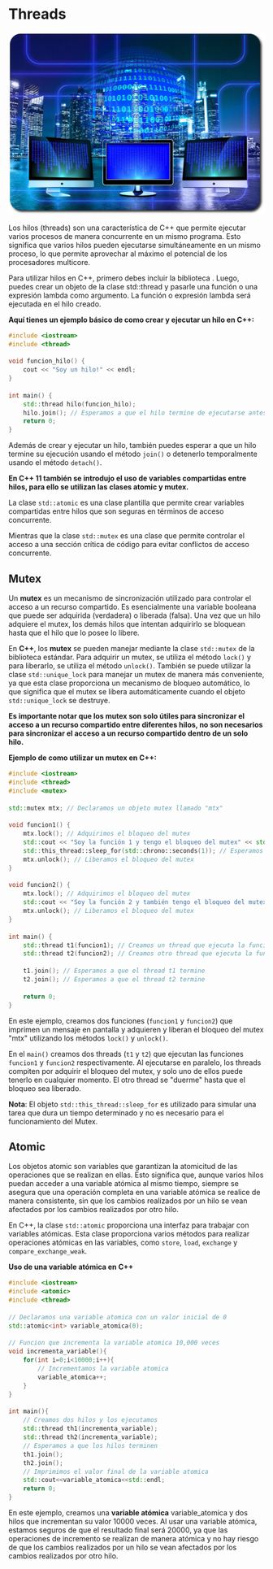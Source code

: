 # Threads

<p align="center">
  <img src="hilo.png" />
</p>

Los hilos (threads) son una característica de C++ que permite ejecutar varios procesos de manera concurrente en un mismo programa. Esto significa que varios hilos pueden ejecutarse simultáneamente en un mismo proceso, lo que permite aprovechar al máximo el potencial de los procesadores multicore.

Para utilizar hilos en C++, primero debes incluir la biblioteca <thread>. Luego, puedes crear un objeto de la clase std::thread y pasarle una función o una expresión lambda como argumento. La función o expresión lambda será ejecutada en el hilo creado.

**Aquí tienes un ejemplo básico de como crear y ejecutar un hilo en C++:**

```c++
#include <iostream>
#include <thread>

void funcion_hilo() {
    cout << "Soy un hilo!" << endl;
}

int main() {
    std::thread hilo(funcion_hilo);
    hilo.join(); // Esperamos a que el hilo termine de ejecutarse antes de terminar el programa principal
    return 0;
}
```

Además de crear y ejecutar un hilo, también puedes esperar a que un hilo termine su ejecución usando el método `join()` o detenerlo temporalmente usando el método `detach()`.

**En C++ 11 también se introdujo el uso de variables compartidas entre hilos, para ello se utilizan las clases atomic y mutex.**

La clase `std::atomic` es una clase plantilla que permite crear variables compartidas entre hilos que son seguras en términos de acceso concurrente.

Mientras que la clase `std::mutex` es una clase que permite controlar el acceso a una sección crítica de código para evitar conflictos de acceso concurrente.

## Mutex

Un **mutex** es un mecanismo de sincronización utilizado para controlar el acceso a un recurso compartido. Es esencialmente una variable booleana que puede ser adquirida (verdadera) o liberada (falsa). Una vez que un hilo adquiere el mutex, los demás hilos que intentan adquirirlo se bloquean hasta que el hilo que lo posee lo libere.

En **C++**, los **mutex** se pueden manejar mediante la clase `std::mutex` de la biblioteca estándar. Para adquirir un mutex, se utiliza el método `lock()` y para liberarlo, se utiliza el método `unlock()`. También se puede utilizar la clase `std::unique_lock` para manejar un mutex de manera más conveniente, ya que esta clase proporciona un mecanismo de bloqueo automático, lo que significa que el mutex se libera automáticamente cuando el objeto `std::unique_lock` se destruye.

**Es importante notar que los mutex son solo útiles para sincronizar el acceso a un recurso compartido entre diferentes hilos, no son necesarios para sincronizar el acceso a un recurso compartido dentro de un solo hilo.**

**Ejemplo de como utilizar un mutex en C++:**

```c++
#include <iostream>
#include <thread>
#include <mutex>

std::mutex mtx; // Declaramos un objeto mutex llamado "mtx"

void funcion1() {
    mtx.lock(); // Adquirimos el bloqueo del mutex
    std::cout << "Soy la función 1 y tengo el bloqueo del mutex" << std::endl;
    std::this_thread::sleep_for(std::chrono::seconds(1)); // Esperamos 1 segundo
    mtx.unlock(); // Liberamos el bloqueo del mutex
}

void funcion2() {
    mtx.lock(); // Adquirimos el bloqueo del mutex
    std::cout << "Soy la función 2 y también tengo el bloqueo del mutex" << std::endl;
    mtx.unlock(); // Liberamos el bloqueo del mutex
}

int main() {
    std::thread t1(funcion1); // Creamos un thread que ejecuta la función 1
    std::thread t2(funcion2); // Creamos otro thread que ejecuta la función 2

    t1.join(); // Esperamos a que el thread t1 termine
    t2.join(); // Esperamos a que el thread t2 termine

    return 0;
}
```

En este ejemplo, creamos dos funciones (`funcion1` y `funcion2`) que imprimen un mensaje en pantalla y adquieren y liberan el bloqueo del mutex "mtx" utilizando los métodos `lock()` y `unlock()`.

En el `main()` creamos dos threads (`t1` y `t2`) que ejecutan las funciones `funcion1` y `funcion2` respectivamente. Al ejecutarse en paralelo, los threads compiten por adquirir el bloqueo del mutex, y solo uno de ellos puede tenerlo en cualquier momento. El otro thread se "duerme" hasta que el bloqueo sea liberado.

**Nota**: El objeto `std::this_thread::sleep_for` es utilizado para simular una tarea que dura un tiempo determinado y no es necesario para el funcionamiento del Mutex.

## Atomic

Los objetos atomic son variables que garantizan la atomicitud de las operaciones que se realizan en ellas. Esto significa que, aunque varios hilos puedan acceder a una variable atómica al mismo tiempo, siempre se asegura que una operación completa en una variable atómica se realice de manera consistente, sin que los cambios realizados por un hilo se vean afectados por los cambios realizados por otro hilo.

En C++, la clase `std::atomic` proporciona una interfaz para trabajar con variables atómicas. Esta clase proporciona varios métodos para realizar operaciones atómicas en las variables, como `store`, `load`, `exchange` y `compare_exchange_weak`.

**Uso de una variable atómica en C++**

```c++
#include <iostream>
#include <atomic>
#include <thread>

// Declaramos una variable atomica con un valor inicial de 0
std::atomic<int> variable_atomica(0);

// Funcion que incrementa la variable atomica 10,000 veces
void incrementa_variable(){
    for(int i=0;i<10000;i++){
        // Incrementamos la variable atomica
        variable_atomica++;
    }
}

int main(){
    // Creamos dos hilos y los ejecutamos
    std::thread th1(incrementa_variable);
    std::thread th2(incrementa_variable);
    // Esperamos a que los hilos terminen
    th1.join();
    th2.join();
    // Imprimimos el valor final de la variable atomica
    std::cout<<variable_atomica<<std::endl;
    return 0;
}
```

En este ejemplo, creamos una **variable atómica** variable_atomica y dos hilos que incrementan su valor 10000 veces. Al usar una variable atómica, estamos seguros de que el resultado final será 20000, ya que las operaciones de incremento se realizan de manera atómica y no hay riesgo de que los cambios realizados por un hilo se vean afectados por los cambios realizados por otro hilo.